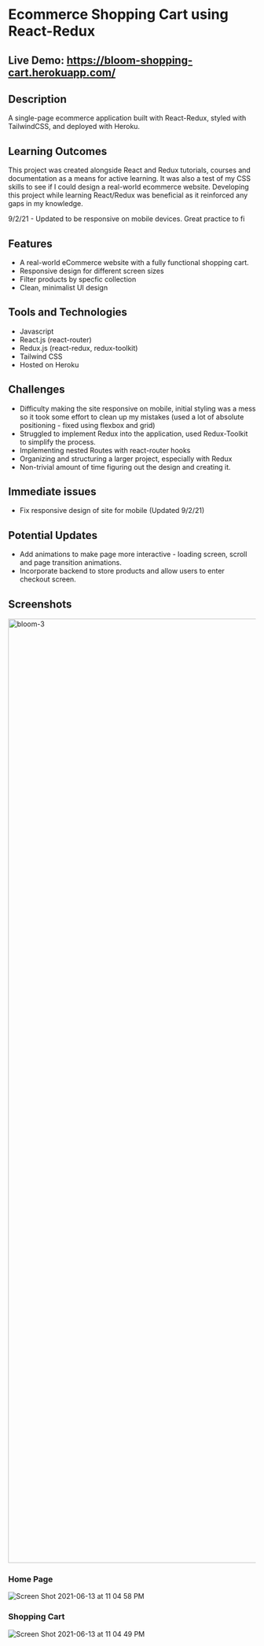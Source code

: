# Ecommerce Shopping Cart using React-Redux
## Live Demo: https://bloom-shopping-cart.herokuapp.com/

## Description

A single-page ecommerce application built with React-Redux, styled with TailwindCSS, and deployed with Heroku.

## Learning Outcomes

This project was created alongside React and Redux tutorials, courses and documentation as a means for active learning. 
It was also a test of my CSS skills to see if I could design a real-world ecommerce website.
Developing this project while learning React/Redux was beneficial as it reinforced any gaps in my knowledge.

9/2/21 - Updated to be responsive on mobile devices. Great practice to fi

## Features
* A real-world eCommerce website with a fully functional shopping cart.
* Responsive design for different screen sizes
* Filter products by specfic collection
* Clean, minimalist UI design

## Tools and Technologies
* Javascript
* React.js (react-router)
* Redux.js (react-redux, redux-toolkit)
* Tailwind CSS
* Hosted on Heroku

## Challenges
* Difficulty making the site responsive on mobile, initial styling was a mess so it took some effort to clean up my mistakes (used a lot of absolute positioning - fixed using flexbox and grid)
* Struggled to implement Redux into the application, used Redux-Toolkit to simplify the process.
* Implementing nested Routes with react-router hooks
* Organizing and structuring a larger project, especially with Redux
* Non-trivial amount of time figuring out the design and creating it.

## Immediate issues
* Fix responsive design of site for mobile (Updated 9/2/21)

## Potential Updates
* Add animations to make page more interactive - loading screen, scroll and page transition animations.
* Incorporate backend to store products and allow users to enter checkout screen.

## Screenshots

<img width="1920" alt="bloom-3" src="https://user-images.githubusercontent.com/61437879/132082210-dba67c6f-de8b-4c29-a9cc-3677e40ccbb9.png">

### Home Page
![Screen Shot 2021-06-13 at 11 04 58 PM](https://user-images.githubusercontent.com/61437879/121846445-de822380-cc9b-11eb-89d7-be49156d2bf1.png)

### Shopping Cart
![Screen Shot 2021-06-13 at 11 04 49 PM](https://user-images.githubusercontent.com/61437879/121846443-dcb86000-cc9b-11eb-88fe-e5c4b3692d8f.png)
